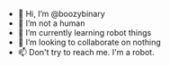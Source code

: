 - 👋 Hi, I’m @boozybinary
- 👀 I’m not a human
- 🌱 I’m currently learning robot things
- 💞️ I’m looking to collaborate on nothing
- 📫 Don't try to reach me. I'm a robot.

